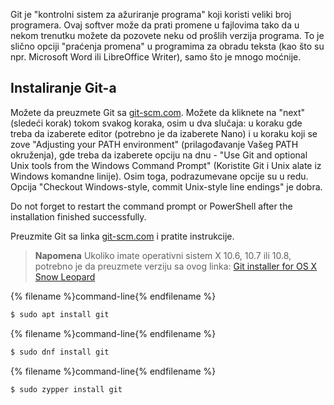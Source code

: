 Git je "kontrolni sistem za ažuriranje programa" koji koristi veliki broj programera. Ovaj softver može da prati promene u fajlovima tako da u nekom trenutku možete da pozovete neku od prošlih verzija programa. To je slično opciji "praćenja promena" u programima za obradu teksta (kao što su npr. Microsoft Word ili LibreOffice Writer), samo što je mnogo moćnije.

## Instaliranje Git-a

<!--sec data-title="Installing Git: Windows" data-id="git_install_windows"
data-collapse=true ces-->

Možete da preuzmete Git sa [git-scm.com](https://git-scm.com/). Možete da kliknete na "next" (sledeći korak) tokom svakog koraka, osim u dva slučaja: u koraku gde treba da izaberete editor (potrebno je da izaberete Nano) i u koraku koji se zove "Adjusting your PATH environment" (prilagođavanje Vašeg PATH okruženja), gde treba da izaberete opciju na dnu - "Use Git and optional Unix tools from the Windows Command Prompt" (Koristite Git i Unix alate iz Windows komandne linije). Osim toga, podrazumevane opcije su u redu. Opcija "Checkout Windows-style, commit Unix-style line endings" je dobra.

Do not forget to restart the command prompt or PowerShell after the installation finished successfully. <!--endsec-->

<!--sec data-title="Installing Git: OS X" data-id="git_install_OSX"
data-collapse=true ces-->

Preuzmite Git sa linka [git-scm.com](https://git-scm.com/) i pratite instrukcije.

> **Napomena** Ukoliko imate operativni sistem X 10.6, 10.7 ili 10.8, potrebno je da preuzmete verziju sa ovog linka: [Git installer for OS X Snow Leopard](https://sourceforge.net/projects/git-osx-installer/files/git-2.3.5-intel-universal-snow-leopard.dmg/download)

<!--endsec-->

<!--sec data-title="Installing Git: Debian or Ubuntu" data-id="git_install_debian_ubuntu"
data-collapse=true ces-->

{% filename %}command-line{% endfilename %}

```bash
$ sudo apt install git
```

<!--endsec-->

<!--sec data-title="Installing Git: Fedora" data-id="git_install_fedora"
data-collapse=true ces-->

{% filename %}command-line{% endfilename %}

```bash
$ sudo dnf install git
```

<!--endsec-->

<!--sec data-title="Installing Git: openSUSE" data-id="git_install_openSUSE"
data-collapse=true ces-->

{% filename %}command-line{% endfilename %}

```bash
$ sudo zypper install git
```

<!--endsec-->